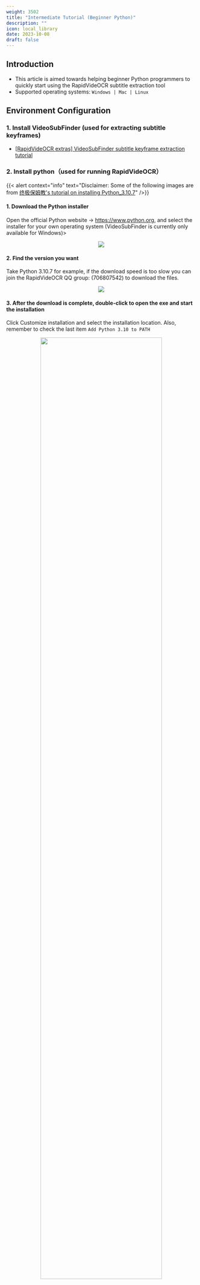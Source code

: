 ```yaml
---
weight: 3502
title: "Intermediate Tutorial (Beginner Python)"
description: ""
icon: local_library
date: 2023-10-08
draft: false
---
```


## Introduction

- This article is aimed towards helping beginner Python programmers to quickly start using the RapidVideOCR subtitle extraction tool
- Supported operating systems: `Windows | Mac | Linux`

## Environment Configuration

### 1. Install VideoSubFinder (used for extracting subtitle keyframes)

- [[RapidVideOCR extras] VideoSubFinder subtitle keyframe extraction tutorial](https://blog.csdn.net/shiwanghualuo/article/details/129174857?spm=1001.2014.3001.5501)

### 2. Install python（used for running RapidVideOCR）

{{< alert context="info" text="Disclaimer: Some of the following images are from [终极保姆教's tutorial on installing Python_3.10.7](https://www.cnblogs.com/zyc-666/p/16689739.html)" />}}

#### 1. Download the Python installer

Open the official Python website → <https://www.python.org>, and select the installer for your own operating system (VideoSubFinder is currently only available for Windows)>
<div align="center">
    <img src="https://github.com/SWHL/RapidVideOCR/releases/download/v2.0.1/1.png">
</div>

#### 2. Find the version you want

Take Python 3.10.7 for example, if the download speed is too slow you can join the RapidVideOCR QQ group: (706807542) to download the files.
<div align="center">
    <img src="https://github.com/SWHL/RapidVideOCR/releases/download/v2.0.1/2.png">
</div>

#### 3. After the download is complete, double-click to open the exe and start the installation

Click Customize installation and select the installation location. Also, remember to check the last item `Add Python 3.10 to PATH`
<div align="center">
    <img src="https://github.com/SWHL/RapidVideOCR/releases/download/v2.0.1/3.png" width=80%>
</div>

#### 4. Click Next

<div align="center">
    <img src="https://github.com/SWHL/RapidVideOCR/releases/download/v2.0.1/4.png" width=80%>
</div>

#### 5. Check the installation path

<div align="center">
    <img src="https://github.com/SWHL/RapidVideOCR/releases/download/v2.0.1/5.png" width=80%>
</div>

#### 6. Click install, and wait for the installation to finish

<div align="center">
    <img src="https://github.com/SWHL/RapidVideOCR/releases/download/v2.0.1/6.png" width=80%>
</div>

#### 7. Press `Win + r` input `cmd`, and press Enter to open the command prompt

<div align="center">
    <img src="https://github.com/SWHL/RapidVideOCR/releases/download/v2.0.1/7.png" width=80%>
</div>

#### 8. Enter python and see if an output something similar to the following image appears. If so, then the installation was successful

<div align="center">
    <img src="https://github.com/SWHL/RapidVideOCR/releases/download/v2.0.1/8.png">
</div>

#### 9. Add the `Scripts` directory to the environment variables

- Press `Win + q` enter `Edit the system`→ Click **Edit the system environment variables**
    <div align="center">
        <img src="https://github.com/SWHL/RapidVideOCR/releases/download/v2.0.1/9.png" width=80%>
    </div>

- Click **Environment Variables** → **User variables** → **Path** → **Edit**
    <div align="center">
        <img src="https://github.com/SWHL/RapidVideOCR/releases/download/v2.0.1/10.png">
    </div>

- Create a new entry for the Script directory under the Python installation directory, as shown in the image below, and remember to click save.

<div align="center">
    <img src="https://github.com/SWHL/RapidVideOCR/releases/download/v2.0.1/11.png">
</div>

### 3. Install RapidVideOCR

#### 1. Press `Win + r` input `cmd`, and press Enter to open the command prompt

<div align="center">
    <img src="https://github.com/SWHL/RapidVideOCR/releases/download/v2.0.1/12.png">
</div>

#### 2. Install `rapid_videocr`

```bash {linenos=table}
pip install rapid_videocr -i https://pypi.tuna.tsinghua.edu.cn/simple/
```

<div align="center">
    <img src="https://github.com/SWHL/RapidVideOCR/releases/download/v2.0.1/13.png">
</div>

#### 3. To test whether the installation was successful, enter `rapid_videocr -h`

<div align="center">
    <img src="https://github.com/SWHL/RapidVideOCR/releases/download/v2.0.1/14.png">
</div>

#### 4. Command line usage

Press `Win + r` input `cmd`, and press Enter to open the command prompt

```bash {linenos=table}
rapid_videocr -i RGBImages -s result -m concat
```

`RGBImages` is generated by VideoSubFinder and its output path can be customized, for example: `G:\ProgramFiles\_self\RapidVideOCR\test_files\RGBImages` and so on.

<div align="center">
    <img src="https://github.com/SWHL/RapidVideOCR/releases/download/v2.0.1/15.png">
</div>

#### 5. Script usage

1. Create a new TXT file on the desktop and name it `rapid_videocr.py`. Note that the file extension is changed to `*.py`.
2. Open `rapid_videocr.py` with Notepad and copy the following code into it

    ```python {linenos=table}
    from rapid_videocr import RapidVideOCR, RapidVideOCRInput

    # RapidVideOCRInput has two initialization parameters
    # is_concat_rec: Use a single image for recognition or not. The default is False, which means that a single image is used for recognition by default.
    # concat_batch: The number of images to be used in overlay is 10 by default and can be adjusted
    # out_format: Output format selection, [srt, ass, txt, all], the default is all
    # is_print_console: Whether to print the result, [0, 1], the default is 0 for not printing
    input_args = RapidVideOCRInput(
        is_batch_rec=False, ocr_params={"Global.with_paddle": True}
    )
    extractor = RapidVideOCR(input_args)

    rgb_dir = "tests/test_files/RGBImages"
    save_dir = "outputs"
    save_name = "a"

    # outputs/a.srt  outputs/a.ass  outputs/a.t
    extractor(rgb_dir, save_dir, save_name=save_name)
    ```

3. Change `rgb_dir` to the path to the `RGBImages` directory generated by VideoSubFinder。
{{< tabs tabTotal="2">}}
{{% tab tabName="Windows path style" %}}

```python {linenos=table}
rgb_dir = r'G:\ProgramFiles\_self\RapidVideOCR\test_files\RGBImages'
```

{{% /tab %}}
{{% tab tabName="Linux/Mac path style" %}}

```python {linenos=table}
rgb_dir = 'test_files/TXTImages'
```

{{% /tab %}}
{{< /tabs >}}
4. Press `Win + r` and open the command prompt, and run the following commands
    ```bash {linenos=table}
    $ cd Desktop
    $ python rapid_videocr.py
    ```
    <div align="center">
        <img src="https://github.com/SWHL/RapidVideOCR/releases/download/v2.0.1/16.png">
    </div>

<script src="https://giscus.app/client.js"
        data-repo="SWHL/RapidVideOCR"
        data-repo-id="MDEwOlJlcG9zaXRvcnk0MDU1ODkwMjk="
        data-category="Q&A"
        data-category-id="DIC_kwDOGCzMJc4CUluM"
        data-mapping="title"
        data-strict="0"
        data-reactions-enabled="1"
        data-emit-metadata="0"
        data-input-position="top"
        data-theme="preferred_color_scheme"
        data-lang="en"
        data-loading="lazy"
        crossorigin="anonymous"
        async>
</script>
